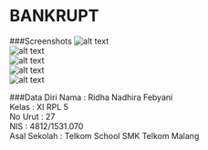 # BANKRUPT
###Screenshots
![alt text](https://github.com/ridhanadhirafebyani/Ridha-ATM/blob/master/satu.PNG)<br>
![alt text](https://github.com/ridhanadhirafebyani/Ridha-ATM/blob/master/dua.PNG)<br>
![alt text](https://github.com/ridhanadhirafebyani/Ridha-ATM/blob/master/tiga.PNG)<br>
![alt text](https://github.com/ridhanadhirafebyani/Ridha-ATM/blob/master/empat.PNG)<br>
![alt text](https://github.com/ridhanadhirafebyani/Ridha-ATM/blob/master/lima.PNG)<br>

###Data Diri
Nama : Ridha Nadhira Febyani <br>
Kelas : XI RPL 5<br>
No Urut : 27<br>
NIS : 4812/1531.070<br>
Asal Sekolah : Telkom School SMK Telkom Malang
